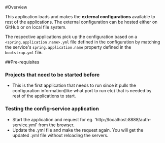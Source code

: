 #Overview

This application loads and makes the **external configurations** available to rest of the applications. The external configuration can be hosted either on GitHub or on local file system.

The respective applications pick up the configuration based on a `<spring.application.name>.yml` file defined in the configuration by matching the service's `spring.application.name` property defined in the `bootstrap.yml` file.

##Pre-requisites

### Projects that need to be started before
* This is the first application that needs to run since it pulls the configuration information(like what port to run etc) that is needed by rest of the applications to start.

### Testing the config-service application
* Start the application and request for eg. 'http://localhost:8888/auth-service.yml' from the browser.
* Update the .yml file and make the request again. You will get the updated .yml file without reloading the servers. 
